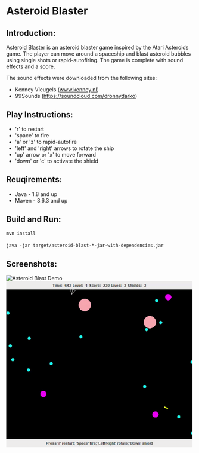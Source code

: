 Asteroid Blaster
================
Introduction:
-------------

Asteroid Blaster is an asteroid blaster game inspired by the Atari Asteroids game. The player can move around a spaceship and blast asteroid bubbles using single shots or rapid-autofiring. The game is complete with sound effects and a score.

The sound effects were downloaded from the following sites:
* Kenney Vleugels (www.kenney.nl)
* 99Sounds (https://soundcloud.com/dronnydarko)

Play Instructions:
-----------------
* 'r' to restart
* 'space' to fire
* 'a' or 'z' to rapid-autofire
* 'left' and 'right' arrows to rotate the ship
* 'up' arrow or 'x' to move forward
* 'down' or 'c' to activate the shield

Reuqirements:
-------------
* Java - 1.8 and up
* Maven - 3.6.3 and up

Build and Run:
--------------
```shell
mvn install

java -jar target/asteroid-blast-*-jar-with-dependencies.jar
```

Screenshots:
------------
<img src="./docs/imgs/asteroid-blast-demo.gif" width="500" alt="Asteroid Blast Demo" title="Asteroid Blast Demo">

<img src="./docs/imgs/asteroid-blast-explosion-demo.gif" width="500" alt="Asteroid Blast Demo" title="Asteroid Blast Demo">